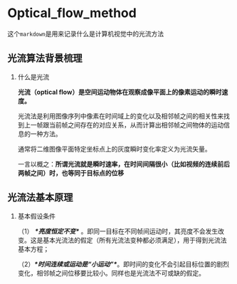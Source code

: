 # Optical_flow_method

这个`markdown`是用来记录什么是计算机视觉中的光流方法

## 光流算法背景梳理

1. 什么是光流

   **光流（optical flow）是空间运动物体在观察成像平面上的像素运动的瞬时速度。**

   光流法是利用图像序列中像素在时间域上的变化以及相邻帧之间的相关性来找到上一帧跟当前帧之间存在的对应关系，从而计算出相邻帧之间物体的运动信息的一种方法。

   通常将二维图像平面特定坐标点上的灰度瞬时变化率定义为光流矢量。

   一言以概之：**所谓光流就是瞬时速率，在时间间隔很小（比如视频的连续前后两帧之间）时，也等同于目标点的位移**

## 光流法基本原理

1. 基本假设条件

   （1）  ***\*亮度恒定不变\****  。即同一目标在不同帧间运动时，其亮度不会发生改变。这是基本光流法的假定（所有光流法变种都必须满足），用于得到光流法基本方程；

   （2）***\*时间连续或运动是“小运动”\****。即时间的变化不会引起目标位置的剧烈变化，相邻帧之间位移要比较小。同样也是光流法不可或缺的假定。

